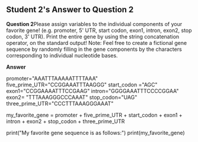 ## Student 2's Answer to Question 2

**Question 2**Please assign variables to the individual components of your favorite gene! (e.g.
promoter, 5' UTR, start codon, exon1, intron, exon2, stop codon, 3' UTR). Print the entire gene
by using the string concatenation operator, on the standard output! Note: Feel free to create a
fictional gene sequence by randomly filling in the gene components by the characters
corresponding to individual nucleotide bases.


**Answer**

promoter="AAATTTAAAAATTTTAAA"
five_prime_UTR="CCGGAAATTTAAGGG" 
start_codon ="AGC"
exon1="CCGGAAAATTTCCGAAG"
intron="GGGGAAATTTCCCCGGAA" 
exon2= "TTTAAAGGGCCCAAAT" 
stop_codon="UAG" 
three_prime_UTR="CCCTTTAAAGGGAAAT"

my_favorite_gene = promoter + five_prime_UTR + start_codon + exon1 + \
                   intron + exon2 + stop_codon + three_prime_UTR

print("My favorite gene sequence is as follows:")
print(my_favorite_gene) 

